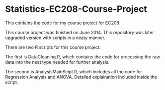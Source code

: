 Statistics-EC208-Course-Project
===============================

This contains the code for my course project for EC208.

This course project was finished on June 2014. This repository was later upgraded version with scripts in a neaty manner.

There are two R scripts for this course project.

The first is DataCleaning.R, which contains the code for processing the raw data into the neat type needed for further analysis.

The second is AnalysisMainScipt.R, which includes all the code for Regression Analysis and ANOVA. Detailed explaination included inside the script.
